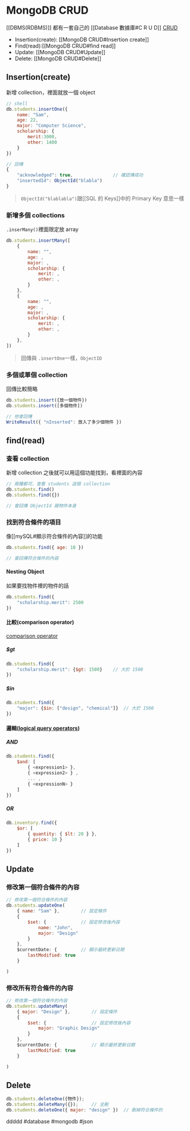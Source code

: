 # MongoDB CRUD
[[DBMS(RDBMS)]] 都有一套自己的 [[Database 數據庫#C R U D]]
[CRUD](https://docs.mongodb.com/manual/crud/)
- Insertion(create): [[MongoDB CRUD#Insertion create]]
- Find(read):[[MongoDB CRUD#find read]]
- Update: [[MongoDB CRUD#Update]]
- Delete: [[MongoDB CRUD#Delete]]

## Insertion(create)
新增 collection，裡面就放一個 object
```js
// shell
db.students.insertOne({
	name: "Sam",
	age: 22,
	major: "Computer Science",
	scholarship: {
		merit:3000,
		other: 1400
	}
})
```
```js
// 回傳
{
	"acknowledged": true,				// 確認傳成功
	"insertedId": ObjectId("blabla")
}
```
> `ObjectId("blablabla")`跟[[SQL 的 Keys]]中的 Primary Key 意思一樣

### 新增多個 collections
`.inserMany()`裡面限定放 array
```js
db.students.insertMany([
	{
		name: "",
		age: ,
		major: ,
		scholarship: {
			merit: ,
			other: ,
		}
	},
	{
		name: "",
		age: ,
		major: ,
		scholarship: {
			merit: ,
			other: ,
		}
	},
])
```
> 回傳與 `.insertOne`一樣，`ObjectID`
### 多個或單個 collection
回傳比較簡略
```js
db.students.insert({放一個物件})
db.students.insert([多個物件])
```
```js
// 他會回傳
WriteResult({ "nInserted": 放入了多少個物件 })
```



## find(read)
### 查看 collection
新增 collection 之後就可以用這個功能找到，看裡面的內容
```js
// 兩種都可，查看 students 這個 collection
db.students.find()
db.students.find({})
```
```js
// 會回傳 ObjectId 跟物件本身
```
### 找到符合條件的項目
像[[mySQL#顯示符合條件的內容]]的功能
```js
db.students.find({ age: 10 })
```
```js
// 會回傳符合條件的內容
```
#### Nesting Object
如果要找物件裡的物件的話
```js
db.students.find({
	"scholarship.merit": 2500
})

```
#### 比較(comparison operator)
[comparison operator](https://docs.mongodb.com/manual/reference/operator/query-comparison/#std-label-query-selectors-comparison)
##### $gt
```js
db.students.find({
	"scholarship.merit": {$gt: 1500}	// 大於 1500
})

```
##### $in
```js
db.students.find({
	"major": {$in: ["design", "chemical"]}	// 大於 1500
})

```

#### 邏輯([logical query operators](https://docs.mongodb.com/manual/reference/operator/query-logical/))
##### AND
```js
db.students.find({
	$and: [
		{ <expression1> }, 
		{ <expression2> } ,
		... ,
		{ <expressionN> } 
	] 
})
```
##### OR
```js
db.inventory.find({
	$or: [
		{ quantity: { $lt: 20 } }, 
		{ price: 10 } 
	] 
})
```



## Update
### 修改第一個符合條件的內容
```js
// 修改第一個符合條件的內容
db.students.updateOne(
	{ name: "Sam" },		// 設定條件
	{
		$set: {				// 設定修改後內容
			name: "John",
			major: "Design"
		}
	},
	$currentDate: {			// 顯示最終更新日期
		lastModified: true
	}

)
```
### 修改所有符合條件的內容
```js
// 修改第一個符合條件的內容
db.students.updateMany(
	{ major: "Design" },		// 設定條件
	{
		$set: {					// 設定修改後內容
			major: "Graphic Design"
		}
	},
	$currentDate: {				// 顯示最終更新日期
		lastModified: true
	}

)
```


## Delete

```js
db.students.deleteOne({物件});
db.students.deleteMany({});		// 全刪
db.students.deleteOne({ major: "design" })	// 刪掉符合條件的
```

ddddd
#database #mongodb #json